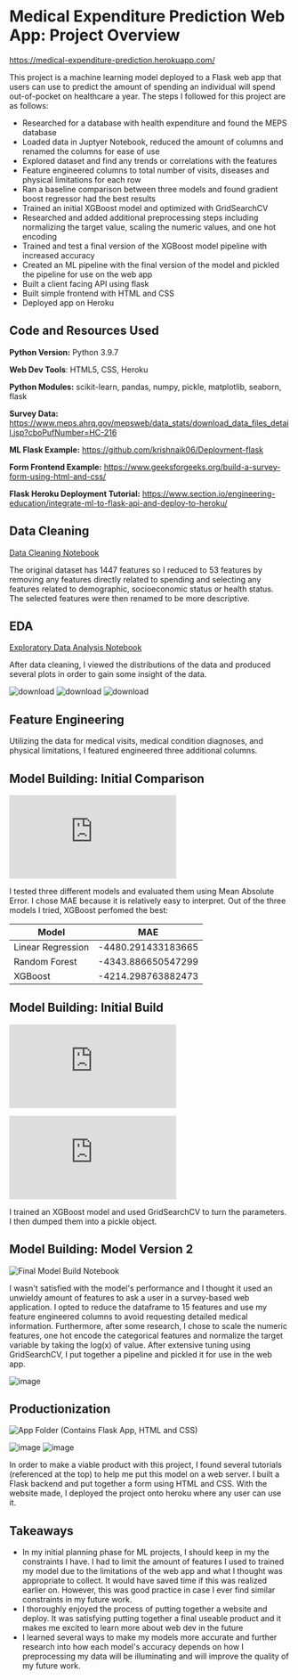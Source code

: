 # Medical Expenditure Prediction Web App: Project Overview

https://medical-expenditure-prediction.herokuapp.com/

This project is a machine learning model deployed to a Flask web app that users can use to predict the amount of spending an individual will spend out-of-pocket on healthcare a year. The steps I followed for this project are as follows:

* Researched for a database with health expenditure and found the MEPS database
* Loaded data in Juptyer Notebook, reduced the amount of columns and renamed the columns for ease of use
* Explored dataset and find any trends or correlations with the features
* Feature engineered columns to total number of visits, diseases and physical limitations for each row
* Ran a baseline comparison between three models and found gradient boost regressor had the best results
* Trained an initial XGBoost model and optimized with GridSearchCV
* Researched and added additional preprocessing steps including normalizing the target value, scaling the numeric values, and one hot encoding
* Trained and test a final version of the XGBoost model pipeline with increased accuracy
* Created an ML pipeline with the final version of the model and pickled the pipeline for use on the web app
* Built a client facing API using flask
* Built simple frontend with HTML and CSS
* Deployed app on Heroku

## Code and Resources Used 
**Python Version:** Python 3.9.7

**Web Dev Tools**: HTML5, CSS, Heroku

**Python Modules:** scikit-learn, pandas, numpy, pickle, matplotlib, seaborn, flask

**Survey Data:** https://www.meps.ahrq.gov/mepsweb/data_stats/download_data_files_detail.jsp?cboPufNumber=HC-216

**ML Flask Example:** https://github.com/krishnaik06/Deployment-flask

**Form Frontend Example:** https://www.geeksforgeeks.org/build-a-survey-form-using-html-and-css/

**Flask Heroku Deployment Tutorial:** https://www.section.io/engineering-education/integrate-ml-to-flask-api-and-deploy-to-heroku/ 

## Data Cleaning

[Data Cleaning Notebook](https://github.com/malmuntazarharris/medical-expenditure-prediction/blob/master/xgboost/datacleaning.ipynb)

The original dataset has 1447 features so I reduced to 53 features by removing any features directly related to spending and selecting any features related to demographic, socioeconomic status or health status. The selected features were then renamed to be more descriptive.

## EDA

[Exploratory Data Analysis Notebook](https://github.com/malmuntazarharris/medical-expenditure-prediction/blob/master/xgboost/eda_feature_engineering.ipynb)

After data cleaning, I viewed the distributions of the data and produced several plots in order to gain some insight of the data.

![download](https://user-images.githubusercontent.com/29358953/146485915-3e42495b-4064-4c2f-b1d8-887b94831342.png)
![download](https://user-images.githubusercontent.com/29358953/146486051-3b057f74-88c5-4047-8a43-6a2055c124a6.png)
![download](https://user-images.githubusercontent.com/29358953/146486122-3db94dbb-fd7f-430f-99a7-109f7949b3a3.png)

## Feature Engineering

Utilizing the data for medical visits, medical condition diagnoses, and physical limitations, I featured engineered three additional columns.

## Model Building: Initial Comparison

![Model Comparison File](https://github.com/malmuntazarharris/medical-expenditure-prediction/blob/master/xgboost/model_comparison.py)

I tested three different models and evaluated them using Mean Absolute Error. I chose MAE because it is relatively easy to interpret. Out of the three models I tried, XGBoost perfomed the best:

| Model             | MAE                |
|-------------------|--------------------|
| Linear Regression | -4480.291433183665 |
| Random Forest     | -4343.886650547299 |
| XGBoost           | -4214.298763882473 |

## Model Building: Initial Build

![Initial Build and Tuning File](https://github.com/malmuntazarharris/medical-expenditure-prediction/blob/master/xgboost/gridcv_xgboost.py)

![Initial Build Pickle Dump File](https://github.com/malmuntazarharris/medical-expenditure-prediction/blob/master/xgboost/xgboost_dump.py)

I trained an XGBoost model and used GridSearchCV to turn the parameters. I then dumped them into a pickle object.

## Model Building: Model Version 2

![Final Model Build Notebook](https://github.com/malmuntazarharris/medical-expenditure-prediction/blob/master/xgboost/xgboost_model_v2_building.ipynb)

I wasn't satisfied with the model's performance and I thought it used an unwieldy amount of features to ask a user in a survey-based web application. I opted to reduce the dataframe to 15 features and use my feature engineered columns to avoid requesting detailed medical information. Furthermore, after some research, I chose to scale the numeric features, one hot encode the categorical features and normalize the target variable by taking the log(x) of value. After extensive tuning using GridSearchCV, I put together a pipeline and pickled it for use in the web app.

![image](https://user-images.githubusercontent.com/29358953/146582465-cf531aac-6842-4482-8bb5-234266932d08.png)

## Productionization

![App Folder (Contains Flask App, HTML and CSS)](https://github.com/malmuntazarharris/medical-expenditure-prediction/tree/master/app)

![image](https://user-images.githubusercontent.com/29358953/146584813-0df24910-d313-4cf9-820b-0b7686e14323.png)
![image](https://user-images.githubusercontent.com/29358953/146584940-0699ac49-d271-4493-a11b-bc72ef240f7d.png)

In order to make a viable product with this project, I found several tutorials (referenced at the top) to help me put this model on a web server. I built a Flask backend and put together a form using HTML and CSS. With the website made, I deployed the project onto heroku where any user can use it. 

## Takeaways

* In my initial planning phase for ML projects, I should keep in my the constraints I have. I had to limit the amount of features I used to trained my model due to the limitations of the web app and what I thought was appropriate to collect. It would have saved time if this was realized earlier on. However, this was good practice in case I ever find similar constraints in my future work.
* I thoroughly enjoyed the process of putting together a website and deploy. It was satisfying putting together a final useable product and it makes me excited to learn more about web dev in the future
* I learned several ways to make my models more accurate and further research into how each model's accuracy depends on how I preprocessing my data will be illuminating and will improve the quality of my future work.

